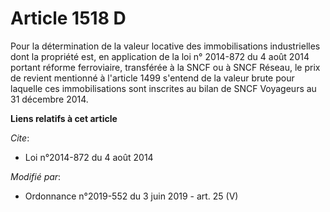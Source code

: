 # Article 1518 D

Pour la détermination de la valeur locative des immobilisations industrielles dont la propriété est, en application de la loi
n° 2014-872 du 4 août 2014 portant réforme ferroviaire, transférée à la SNCF ou à SNCF Réseau, le prix de revient mentionné à
l'article 1499 s'entend de la valeur brute pour laquelle ces immobilisations sont inscrites au bilan de SNCF Voyageurs au 31
décembre 2014.

**Liens relatifs à cet article**

_Cite_:

  - Loi n°2014-872 du 4 août 2014

_Modifié par_:

  - Ordonnance n°2019-552 du 3 juin 2019 - art. 25 (V)

